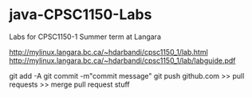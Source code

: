 java-CPSC1150-Labs
==================

Labs for CPSC1150-1 Summer term at Langara


http://mylinux.langara.bc.ca/~hdarbandi/cpsc1150_1/lab.html
http://mylinux.langara.bc.ca/~hdarbandi/cpsc1150_1/lab/labguide.pdf

git add -A
git commit -m"commit message"
git push
github.com >> pull requests >> merge pull request stuff
